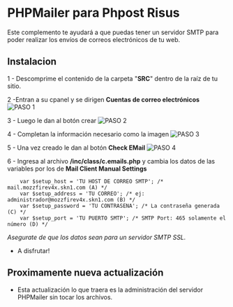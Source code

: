 # PHPMailer para Phpost Risus
Este complemento te ayudará a que puedas tener un servidor SMTP para poder realizar los envíos de correos electrónicos de tu web.

## Instalacion
1 - Descomprime el contenido de la carpeta "**SRC**" dentro de la raíz de tu sitio.

2 -Entran a su cpanel y se dirigen **Cuentas de correo electrónicos**
![PASO 1](https://i.imgur.com/MVcTTn3.png)

3 - Luego le dan al botón crear
![PASO 2](https://i.imgur.com/grJ9R0s.png)

4 - Completan la información necesario como la imagen
![PASO 3](https://i.imgur.com/YHz4Xaz.png)

5 - Una vez creado le dan al botón **Check EMail**
![PASO 4](https://i.imgur.com/rbyu66q.png)

6 - Ingresa al archivo **/inc/class/c.emails.php** y cambia los datos de las variables por los de **Mail Client Manual Settings**
````
    var $setup_host = 'TU HOST DE CORREO SMTP'; /* mail.mozzfirev4x.skn1.com (A) */
    var $setup_address = 'TU CORREO'; /* ej: administrador@mozzfirev4x.skn1.com (B) */
    var $setup_password = 'TU CONTRASENA'; /* La contraseña generada (C) */
    var $setup_port = 'TU PUERTO SMTP'; /* SMTP Port: 465 solamente el número (D) */
````

_Asegurate de que los datos sean para un servidor SMTP SSL._
 * A disfrutar!

## Proximamente nueva actualización
 * Esta actualización lo que traera es la administración del servidor PHPMailer sin tocar los archivos.
